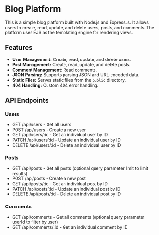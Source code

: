 # Blog Platform

This is a simple blog platform built with Node.js and Express.js. It allows users to create, read, update, and delete users, posts, and comments. The platform uses EJS as the templating engine for rendering views.

## Features

- **User Management:** Create, read, update, and delete users.
- **Post Management:** Create, read, update, and delete posts.
- **Comment Management:** Read comments.
- **JSON Parsing:** Supports parsing JSON and URL-encoded data.
- **Static Files:** Serves static files from the `public` directory.
- **404 Handling:** Custom 404 error handling.

## API Endpoints

### Users

- GET /api/users - Get all users
- POST /api/users - Create a new user
- GET /api/users/:id - Get an individual user by ID
- PATCH /api/users/:id - Update an individual user by ID
- DELETE /api/users/:id - Delete an individual user by ID

### Posts

- GET /api/posts - Get all posts (optional query parameter limit to limit results)
- POST /api/posts - Create a new post
- GET /api/posts/:id - Get an individual post by ID
- PATCH /api/posts/:id - Update an individual post by ID
- DELETE /api/posts/:id - Delete an individual post by ID

### Comments

- GET /api/comments - Get all comments (optional query parameter userId to filter by user)
- GET /api/comments/:id - Get an individual comment by ID
